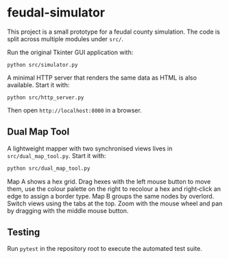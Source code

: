 # feudal-simulator

This project is a small prototype for a feudal county simulation. The code
is split across multiple modules under `src/`.

Run the original Tkinter GUI application with:

```
python src/simulator.py
```

A minimal HTTP server that renders the same data as HTML is also available.
Start it with:

```
python src/http_server.py
```

Then open `http://localhost:8000` in a browser.

## Dual Map Tool
A lightweight mapper with two synchronised views lives in `src/dual_map_tool.py`.
Start it with:

```bash
python src/dual_map_tool.py
```

Map A shows a hex grid. Drag hexes with the left mouse button to move
them, use the colour palette on the right to recolour a hex and
right‑click an edge to assign a border type. Map B groups the same nodes
by overlord. Switch views using the tabs at the top. Zoom with the mouse
wheel and pan by dragging with the middle mouse button.

## Testing
Run `pytest` in the repository root to execute the automated test suite.
